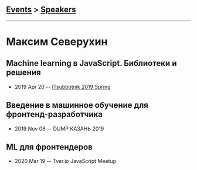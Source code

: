 ## [Events](../README.md) > [Speakers](../speakers.md)
---

# Максим Северухин

## Machine learning в JavaScript. Библиотеки и решения
- 2019 Apr 20 -- [ITsubbotnik 2019 Spring](https://www.youtube.com/watch?v=GzPpc6TAS5A)    
## Введение в машинное обучение для фронтенд-разработчика
- 2019 Nov 08 -- DUMP КАЗАНЬ 2019    
## ML для фронтендеров
- 2020 Mar 19 -- Tver.io JavaScript Meetup    

